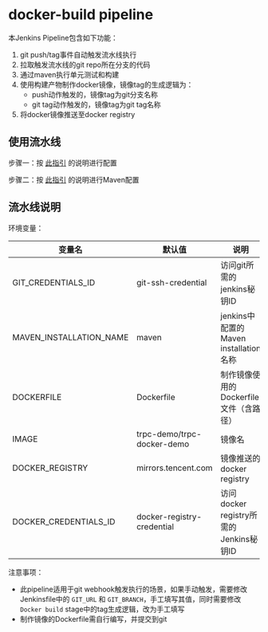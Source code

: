 # docker-build pipeline

本Jenkins Pipeline包含如下功能：
1. git push/tag事件自动触发流水线执行
2. 拉取触发流水线的git repo所在分支的代码
3. 通过maven执行单元测试和构建
4. 使用构建产物制作docker镜像，镜像tag的生成逻辑为：
   - push动作触发的，镜像tag为git分支名称
   - git tag动作触发的，镜像tag为git tag名称
5. 将docker镜像推送至docker registry

## 使用流水线
步骤一：按 [此指引](../README.md) 的说明进行配置

步骤二：按 [此指引](../maven-build/README.md) 的说明进行Maven配置

## 流水线说明

环境变量：

| 变量名 | 默认值 | 说明 |
| --- | --- | --- |
| GIT_CREDENTIALS_ID | git-ssh-credential | 访问git所需的jenkins秘钥ID |
| MAVEN_INSTALLATION_NAME | maven | jenkins中配置的Maven installation名称 |
| DOCKERFILE | Dockerfile | 制作镜像使用的Dockerfile文件（含路径） |
| IMAGE | trpc-demo/trpc-docker-demo | 镜像名 |
| DOCKER_REGISTRY | mirrors.tencent.com | 镜像推送的docker registry |
| DOCKER_CREDENTIALS_ID | docker-registry-credential | 访问docker registry所需的Jenkins秘钥ID |

注意事项：
- 此pipeline适用于git webhook触发执行的场景，如果手动触发，需要修改Jenkinsfile中的 `GIT_URL` 和 `GIT_BRANCH`，手工填写其值，同时需要修改 `Docker build` stage中的tag生成逻辑，改为手工填写
- 制作镜像的Dockerfile需自行编写，并提交到git